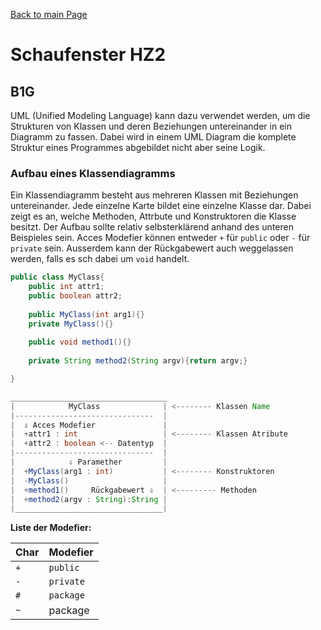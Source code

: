 [Back to main Page](./../../README.md)

# Schaufenster HZ2

## B1G

UML (Unified Modeling Language) kann dazu verwendet werden, um die Strukturen von Klassen und deren Beziehungen untereinander in ein Diagramm zu fassen. Dabei wird in einem UML Diagram die komplete Struktur eines Programmes abgebildet nicht aber seine Logik.

### Aufbau eines Klassendiagramms
Ein Klassendiagramm besteht aus mehreren Klassen mit Beziehungen untereinander. Jede einzelne Karte bildet eine einzelne Klasse dar. Dabei zeigt es an, welche Methoden, Attrbute und Konstruktoren die Klasse besitzt. Der Aufbau sollte relativ selbsterklärend anhand des unteren Beispieles sein. Acces Modefier können entweder `+` für `public` oder `-` für `private` sein. Ausserdem kann der Rückgabewert auch weggelassen werden, falls es sch dabei um `void` handelt. 
```java
public class MyClass{
    public int attr1;
    public boolean attr2;
    
    public MyClass(int arg1){}
    private MyClass(){}
    
    public void method1(){}
    
    private String method2(String argv){return argv;}

}

___________________________________
|            MyClass              | <-------- Klassen Name
|-------------------------------  |
|  ⇩ Acces Modefier               |
|  +attr1 : int                   | <-------- Klassen Atribute
|  +attr2 : boolean <-- Datentyp  | 
|-------------------------------  |
|            ⇩ Paramether         |  
|  +MyClass(arg1 : int)           | <-------- Konstruktoren
|  -MyClass()                     |
|  +method1()     Rückgabewert ⇩  | <--------- Methoden
|  +method2(argv : String):String |
|_________________________________|
```

**Liste der Modefier:**

| Char | Modefier |
|---|---|
| `+` | `public` |
| `-` | `private` |
| `#` | `package` |
| `~` | package |
